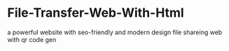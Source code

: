 # File-Transfer-Web-With-Html
a powerful website with seo-friendly and modern design file shareing web with qr code gen
